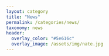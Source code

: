 ```yaml
---
layout: category
title: "News"
permalink: /categories/news/
taxonomy: news
header:
  overlay_color: "#5e616c"
  overlay_image: /assets/img/nate.jpg
---
```

